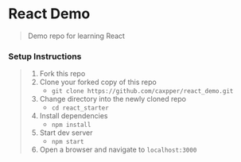 # React Demo

> Demo repo for learning React 

### Setup Instructions

> 1. Fork this repo
> 1. Clone your forked copy of this repo
>    - `git clone https://github.com/caxpper/react_demo.git`
> 1. Change directory into the newly cloned repo
>    - `cd react_starter`
> 1. Install dependencies 
>    - `npm install`
> 1. Start dev server
>    - `npm start`
> 1. Open a browser and navigate to `localhost:3000` 

